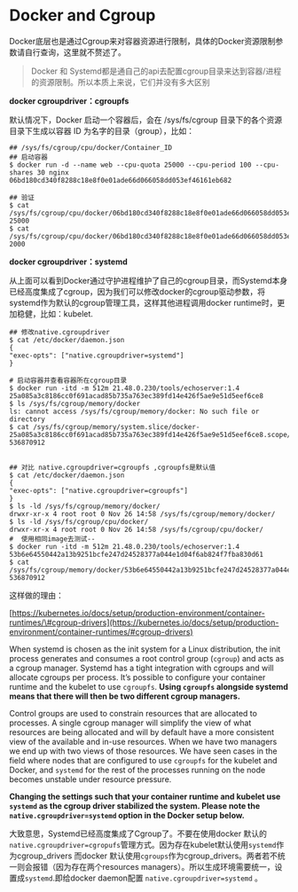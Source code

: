 # Docker and Cgroup

Docker底层也是通过Cgroup来对容器资源进行限制，具体的Docker资源限制参数请自行查询，这里就不赘述了。

> Docker 和 Systemd都是通自己的api去配置cgroup目录来达到容器/进程的资源限制。所以本质上来说，它们并没有多大区别

**docker cgroupdriver：cgroupfs**

默认情况下，Docker 启动一个容器后，会在 /sys/fs/cgroup 目录下的各个资源目录下生成以容器 ID 为名字的目录（group），比如：

```text
## /sys/fs/cgroup/cpu/docker/Container_ID
## 启动容器
$ docker run -d --name web --cpu-quota 25000 --cpu-period 100 --cpu-shares 30 nginx
06bd180cd340f8288c18e8f0e01ade66d066058dd053ef46161eb682
​
## 验证
$ cat /sys/fs/cgroup/cpu/docker/06bd180cd340f8288c18e8f0e01ade66d066058dd053ef46161eb682ab69ec24/cpu.cfs_quota_us
25000
$ cat /sys/fs/cgroup/cpu/docker/06bd180cd340f8288c18e8f0e01ade66d066058dd053ef46161eb682ab69ec24/cpu.cfs_period_us
2000
```

**docker cgroupdriver：systemd**

从上面可以看到Docker通过守护进程维护了自己的cgroup目录，而Systemd本身已经高度集成了cgroup，因为我们可以修改docker的cgroup驱动参数，将systemd作为默认的cgroup管理工具，这样其他进程调用docker runtime时，更加稳健，比如：kubelet.

```text
## 修改native.cgroupdriver
$ cat /etc/docker/daemon.json 
{
"exec-opts": ["native.cgroupdriver=systemd"]
}
​
# 启动容器并查看容器所在cgroup目录
$ docker run -itd -m 512m 21.48.0.230/tools/echoserver:1.4 
25a085a3c8186cc0f691acad85b735a763ec389fd14e426f5ae9e51d5eef6ce8
$ ls /sys/fs/cgroup/memory/docker
ls: cannot access /sys/fs/cgroup/memory/docker: No such file or directory
$ cat /sys/fs/cgroup/memory/system.slice/docker-25a085a3c8186cc0f691acad85b735a763ec389fd14e426f5ae9e51d5eef6ce8.scope/memory.limit_in_bytes
536870912
​
​
## 对比 native.cgroupdriver=cgroupfs ,cgroupfs是默认值
$ cat /etc/docker/daemon.json 
{
"exec-opts": ["native.cgroupdriver=cgroupfs"]
}
$ ls -ld /sys/fs/cgroup/memory/docker/
drwxr-xr-x 4 root root 0 Nov 26 14:58 /sys/fs/cgroup/memory/docker/
$ ls -ld /sys/fs/cgroup/cpu/docker/
drwxr-xr-x 4 root root 0 Nov 26 14:58 /sys/fs/cgroup/cpu/docker/
#  使用相同image去测试--
$ docker run -itd -m 512m 21.48.0.230/tools/echoserver:1.4 
53b6e64550442a13b9251bcfe247d24528377a044e1d04f6ab824f7fba830d61
$ cat /sys/fs/cgroup/memory/docker/53b6e64550442a13b9251bcfe247d24528377a044e1d04f6ab824f7fba830d61/memory.limit_in_bytes 
536870912
```

这样做的理由：

[https://kubernetes.io/docs/setup/production-environment/container-runtimes/\#cgroup-drivers](https://kubernetes.io/docs/setup/production-environment/container-runtimes/#cgroup-drivers)

When systemd is chosen as the init system for a Linux distribution, the init process generates and consumes a root control group \(`cgroup`\) and acts as a cgroup manager. Systemd has a tight integration with cgroups and will allocate cgroups per process. It’s possible to configure your container runtime and the kubelet to use `cgroupfs`. **Using `cgroupfs` alongside systemd means that there will then be two different cgroup managers.**

Control groups are used to constrain resources that are allocated to processes. A single cgroup manager will simplify the view of what resources are being allocated and will by default have a more consistent view of the available and in-use resources. When we have two managers we end up with two views of those resources. We have seen cases in the field where nodes that are configured to use `cgroupfs` for the kubelet and Docker, and `systemd` for the rest of the processes running on the node becomes unstable under resource pressure.

**Changing the settings such that your container runtime and kubelet use `systemd` as the cgroup driver stabilized the system. Please note the `native.cgroupdriver=systemd` option in the Docker setup below.**

大致意思，Systemd已经高度集成了Cgroup了。不要在使用docker 默认的`native.cgroupdriver=cgropufs`管理方式。因为存在kubelet默认使用`systemd`作为cgroup\_drivers 而docker 默认使用`cgroups`作为cgroup\_drivers。两者若不统一则会报错（因为存在两个resources managers）。所以生成环境需要统一，设置成`systemd`.即给docker daemon配置 `native.cgroupdriver=systemd` 。

